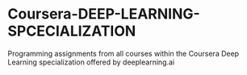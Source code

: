 # Coursera-DEEP-LEARNING-SPCECIALIZATION
Programming assignments from all courses within the Coursera Deep Learning specialization offered by deeplearning.ai
